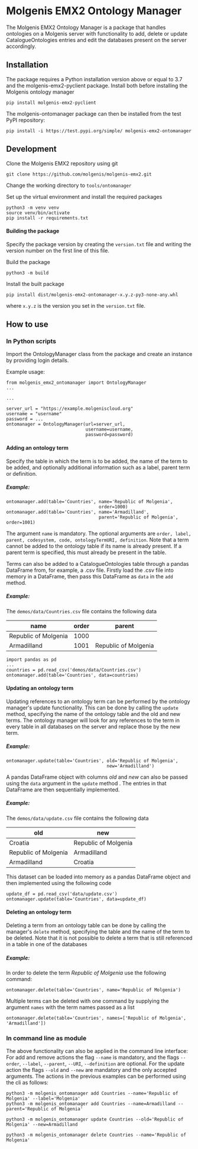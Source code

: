 # Molgenis EMX2 Ontology Manager

The Molgenis EMX2 Ontology Manager is a package that handles ontologies on a Molgenis server with functionality to add, delete or update CatalogueOntologies entries and edit the databases present on the server accordingly.

## Installation

The package requires a Python installation version above or equal to 3.7 and the molgenis-emx2-pyclient package.
Install both before installing the Molgenis ontology manager

    pip install molgenis-emx2-pyclient

The molgenis-ontomanager package can then be installed from the test PyPI repository:

    pip install -i https://test.pypi.org/simple/ molgenis-emx2-ontomanager

## Development
Clone the Molgenis EMX2 repository using git
    
    git clone https://github.com/molgenis/molgenis-emx2.git

Change the working directory to `tools/ontomanager`

Set up the virtual environment and install the required packages

    python3 -m venv venv
    source venv/bin/activate
    pip install -r requirements.txt

#### Building the package
Specify the package version by creating the `version.txt` file and writing the version number on the first line of this file. 


Build the package

    python3 -m build

Install the built package

    pip install dist/molgenis-emx2-ontomanager-x.y.z-py3-none-any.whl
where `x.y.z` is the version you set in the `version.txt` file.


## How to use

### In Python scripts
Import the OntologyManager class from the package and create an instance by providing login details.

Example usage:

    from molgenis_emx2_ontomanager import OntologyManager
    ...

    ...

    server_url = "https://example.molgeniscloud.org"
    username = "username"
    password = ...
    ontomanager = OntologyManager(url=server_url, 
                                  username=username, 
                                  password=password)

#### Adding an ontology term
Specify the table in which the term is to be added, the name of the term to be added, and optionally additional information such as a label, parent term or definition.

##### Example:

    ontomanager.add(table='Countries', name='Republic of Molgenia', 
                                       order=1000)
    ontomanager.add(table='Countries', name='Armadilland',
                                       parent='Republic of Molgenia', order=1001)

The argument `name` is mandatory. 
The optional arguments are `order, label, parent, codesystem, code, ontologyTermURI, definition`.
Note that a term cannot be added to the ontology table if its name is already present.
If a parent term is specified, this must already be present in the table.

Terms can also be added to a CatalogueOntologies table through a pandas DataFrame from, for example, a .csv file.
Firstly load the .csv file into memory in a DataFrame, then pass this DataFrame as `data` in the `add` method.

##### Example:
The `demos/data/Countries.csv` file contains the following data

| name                 |   order | parent               |
|----------------------|---------|----------------------|
| Republic of Molgenia |    1000 |                      |
| Armadilland          |    1001 | Republic of Molgenia |

    import pandas as pd
    ...
    countries = pd.read_csv('demos/data/Countries.csv')
    ontomanager.add(table='Countries', data=countries)

#### Updating an ontology term
Updating references to an ontology term can be performed by the ontology manager's update functionality.
This can be done by calling the `update` method, specifying the name of the ontology table and the old and new terms.
The ontology manager will look for any references to the term in every table in all databases on the server and replace those by the new term.

##### Example:

    ontomanager.update(table='Countries', old='Republic of Molgenia',
                                          new='Armadilland')

A pandas DataFrame object with columns _old_ and _new_ can also be passed using the `data` argument in the `update` method  .
The entries in that DataFrame are then sequentially implemented.

##### Example:
The `demos/data/update.csv` file contains the following data

| old                  | new                  |
|----------------------|----------------------|
| Croatia              | Republic of Molgenia |
| Republic of Molgenia | Armadilland          |
| Armadilland          | Croatia              |

This dataset can be loaded into memory as a pandas DataFrame object and then implemented using the following code
    
    update_df = pd.read_csv('data/update.csv')
    ontomanager.update(table='Countries', data=update_df)


#### Deleting an ontology term
Deleting a term from an ontology table can be done by calling the manager's `delete` method, specifying the table and the name of the term to be deleted.
Note that it is not possible to delete a term that is still referenced in a table in one of the databases

##### Example:
In order to delete the term _Republic of Molgenia_ use the following command:

    ontomanager.delete(table='Countries', name='Republic of Molgenia')  

Multiple terms can be deleted with one command by supplying the argument `names` with the term names passed as a list

    ontomanager.delete(table='Countries', names=['Republic of Molgenia', 'Armadilland'])  

### In command line as module
The above functionality can also be applied in the command line interface:
For add and remove actions the flag `--name` is mandatory, and the flags `--order`, `--label`, `--parent`, `--URI`, `--definition` are optional.
For the update action the flags `--old` and `--new` are mandatory and the only accepted arguments.
The actions in the previous examples can be performed using the cli as follows:

    python3 -m molgenis_ontomanager add Countries --name='Republic of Molgenia' --label='Molgenia'
    python3 -m molgenis_ontomanager add Countries --name=Armadilland --parent='Republic of Molgenia'

    python3 -m molgenis_ontomanager update Countries --old='Republic of Molgenia' --new=Armadilland

    python3 -m molgenis_ontomanager delete Countries --name='Republic of Molgenia'
